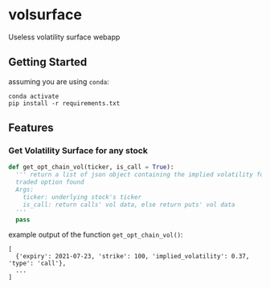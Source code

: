 # volsurface
Useless volatility surface webapp

## Getting Started
assuming you are using `conda`:
```
conda activate
pip install -r requirements.txt
```

## Features
### Get Volatility Surface for any stock
```python
def get_opt_chain_vol(ticker, is_call = True):
  ''' return a list of json object containing the implied volatility for each
  traded option found
  Args:
    ticker: underlying stock's ticker
    is_call: return calls' vol data, else return puts' vol data
  '''
  pass
```

example output of the function `get_opt_chain_vol()`:
```
[
  {'expiry': 2021-07-23, 'strike': 100, 'implied_volatility': 0.37, 'type': 'call'},
  ...
]
```
